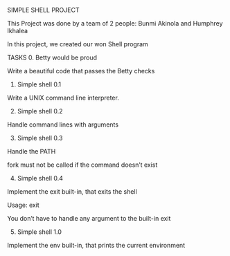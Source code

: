 SIMPLE SHELL PROJECT

This Project was done by a team of 2 people: Bunmi Akinola and Humphrey Ikhalea

In this project, we created our won Shell program

TASKS
0. Betty would be proud

Write a beautiful code that passes the Betty checks

1. Simple shell 0.1

Write a UNIX command line interpreter.

2. Simple shell 0.2

Handle command lines with arguments

3. Simple shell 0.3

Handle the PATH

fork must not be called if the command doesn’t exist

4. Simple shell 0.4

Implement the exit built-in, that exits the shell

Usage: exit

You don’t have to handle any argument to the built-in exit

5. Simple shell 1.0

Implement the env built-in, that prints the current environment
